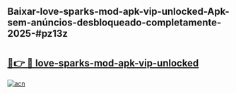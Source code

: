 ## Baixar-love-sparks-mod-apk-vip-unlocked-Apk-sem-anúncios-desbloqueado-completamente-2025-#pz13z

# <h2><a href="https://ainizakaria.my?title=love-sparks-mod-apk-vip-unlocked&ref=22M">🔗👉 🔴 love-sparks-mod-apk-vip-unlocked</a></h2>

[![acn](https://github.com/user-attachments/assets/0f9c940e-d8b0-45ae-aac7-cd30a18b3e1c)](https://ainizakaria.my?title=love-sparks-mod-apk-vip-unlocked&ref=22M)


